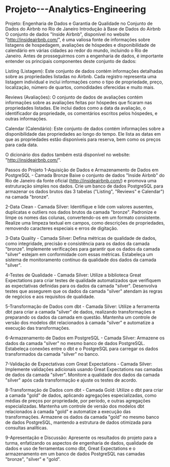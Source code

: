 # Projeto---Analytics-Engineering

Projeto: Engenharia de Dados e Garantia de Qualidade no Conjunto de Dados do Airbnb no Rio de Janeiro
Introdução à Base de Dados do Airbnb
O conjunto de dados "Inside Airbnb", disponível no website "http://insideairbnb.com/", é uma valiosa fonte de informações sobre listagens de hospedagem, avaliações de hóspedes e disponibilidade de calendário em várias cidades ao redor do mundo, incluindo o Rio de Janeiro. Antes de prosseguirmos com a engenharia de dados, é importante entender os principais componentes deste conjunto de dados:

Listing (Listagem): Este conjunto de dados contém informações detalhadas sobre as propriedades listadas no Airbnb. Cada registro representa uma listagem individual e inclui informações como o tipo de propriedade, preço, localização, número de quartos, comodidades oferecidas e muito mais.

Reviews (Avaliações): O conjunto de dados de avaliações contém informações sobre as avaliações feitas por hóspedes que ficaram nas propriedades listadas. Ele inclui dados como a data da avaliação, o identificador da propriedade, os comentários escritos pelos hóspedes, e outras informações.

Calendar (Calendário): Este conjunto de dados contém informações sobre a disponibilidade das propriedades ao longo do tempo. Ele lista as datas em que as propriedades estão disponíveis para reserva, bem como os preços para cada data.

O dicionário dos dados também está disponível no website: "http://insideairbnb.com/".

Passos do Projeto
1-Aquisição de Dados e Armazenamento de Dados em PostgreSQL - Camada Bronze
Baixe o conjunto de dados "Inside Airbnb" do Rio de Janeiro da fonte oficial (http://insideairbnb.com/) e promova uma estruturação simples nos dados.
Crie um banco de dados PostgreSQL para armazenar os dados brutos das 3 tabelas ("Listing", "Reviews" e Calendar") na camada "bronze".

2-Data Clean - Camada Silver:
Identifique e lide com valores ausentes, duplicatas e outliers nos dados brutos da camada "bronze".
Padronize e limpe os nomes das colunas, convertendo-os em um formato consistente.
Realize uma limpeza textual em campos, como descrições de propriedades, removendo caracteres especiais e erros de digitação.

3-Data Quality - Camada Silver:
Defina métricas de qualidade de dados, como integridade, precisão e consistência para os dados da camada "bronze".
Implemente verificações para garantir que os dados da camada "silver" estejam em conformidade com essas métricas.
Estabeleça um sistema de monitoramento contínuo da qualidade dos dados da camada "silver".

4-Testes de Qualidade - Camada Silver:
Utilize a biblioteca Great Expectations para criar testes de qualidade automatizados que verifiquem as expectativas definidas para os dados da camada "silver".
Desenvolva testes que assegurem que os dados da camada "silver" atendam às regras de negócios e aos requisitos de qualidade.

5-Transformação de Dados com dbt - Camada Silver:
Utilize a ferramenta dbt para criar a camada "silver" de dados, realizando transformações e preparando os dados da camada em questão.
Mantenha um controle de versão dos modelos dbt relacionados à camada "silver" e automatize a execução das transformações.

6-Armazenamento de Dados em PostgreSQL - Camada Silver:
Armazene os dados da camada "silver" no mesmo banco de dados PostgreSQL.
Estabeleça conexões entre o dbt e o PostgreSQL para carregar os dados transformados da camada "silver" no banco.

7-Validação de Expectativas com Great Expectations - Camada Silver:
Implemente validações adicionais usando Great Expectations nas camadas de dados da camada "silver".
Monitore a qualidade dos dados da camada "silver" após cada transformação e ajuste os testes de acordo.

8-Transformação de Dados com dbt - Camada Gold:
Utilize o dbt para criar a camada "gold" de dados, aplicando agregações especializadas, como médias de preços por propriedade, por período, e outras agregações especializadas.
Mantenha um controle de versão dos modelos dbt relacionados à camada "gold" e automatize a execução das transformações.
Armazene os dados da camada "gold" no mesmo banco de dados PostgreSQL, mantendo a estrutura de dados otimizada para consultas analíticas.

9-Apresentação e Discussão:
Apresente os resultados do projeto para a turma, enfatizando os aspectos de engenharia de dados, qualidade de dados e uso de ferramentas como dbt, Great Expectations e o armazenamento em um banco de dados PostgreSQL nas camadas "bronze", "silver" e "gold".
